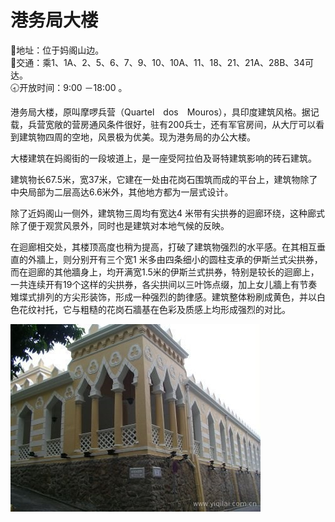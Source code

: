 # 港务局大楼  
📌地址：位于妈阁山边。   
🚌交通：乘1、1A、2、5、6、7、9、10、10A、11、18、21、21A、28B、34可达。   
🕣开放时间：9:00 －18:00 。  
  
港务局大楼，原叫摩啰兵营（Quartel　dos　Mouros），具印度建筑风格。据记载，兵营宽敞的营房通风条件很好，驻有200兵士，还有军官房间，从大厅可以看到建筑物四周的空地，风景极为优美。现为港务局的办公大楼。   
  
大楼建筑在妈阁街的一段坡道上，是一座受阿拉伯及哥特建筑影响的砖石建筑。   
  
建筑物长67.5米，宽37米，它建在一处由花岗石围筑而成的平台上，建筑物除了中央局部为二层高达6.6米外，其他地方都为一层式设计。   
  
除了近妈阁山一侧外，建筑物三周均有宽达4 米带有尖拱券的迴廊环绕，这种廊式除了便于观赏风景外，同时也是建筑对本地气候的反映。   
  
在迴廊相交处，其楼顶高度也稍为提高，打破了建筑物强烈的水平感。在其相互垂直的外牆上，则分别开有三个宽1 米多由四条细小的圆柱支承的伊斯兰式尖拱券，而在迴廊的其他牆身上，均开满宽1.5米的伊斯兰式拱券，特别是较长的迴廊上，一共连续开有19个这样的尖拱券，各尖拱间以三叶饰点缀，加上女儿牆上有节奏雉堞式排列的方尖形装饰，形成一种强烈的韵律感。建筑整体粉刷成黄色，并以白色花纹衬托，它与粗糙的花岗石牆基在色彩及质感上均形成强烈的对比。   
  
![](https://raw.githubusercontent.com/szqq0512/Pic/main/img/202201212152518.png)  